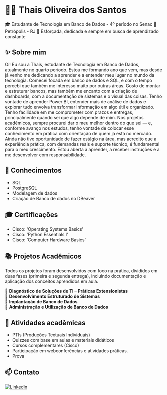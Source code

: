 # 👩‍💻 Thais Oliveira dos Santos 

🎓 Estudante de Tecnologia em Banco de Dados - 4º período no Senac
📍 Petrópolis - RJ
🌱 Esforçada, dedicada e sempre em busca de aprendizado constante

## ✨ Sobre mim

Oi! Eu sou a Thais, estudante de Tecnologia em Banco de Dados, atualmente no quarto período. Estou me formando ano que vem, mas desde já venho me dedicando a aprender e a entender meu lugar no mundo da tecnologia. Comecei focada em banco de dados e SQL, e com o tempo percebi que também me interesso muito por outras áreas. Gosto de montar e estruturar bancos, mas também me encanto com a criação de dashboards, com a documentação de sistemas e o visual das coisas. Tenho vontade de aprender Power BI, entender mais de análise de dados e explorar tudo envolva transformar informação em algo útil e organizado. Tenho facilidade em me comprometer com prazos e entregas, principalmente quando sei que algo depende de mim. Nos projetos acadêmicos, sempre procurei dar o meu melhor dentro do que sei — e, conforme avanço nos estudos, tenho vontade de colocar esse conhecimento em prática com orientação de quem já está no mercado. Ainda não tive oportunidade de fazer estágio na área, mas acredito que a experiência prática, com demandas reais e suporte técnico, é fundamental para o meu crescimento. Estou aberta a aprender, a receber instruções e a me desenvolver com responsabilidade.

## 🧠 Conhecimentos

- SQL
- PostgreSQL
- Modelagem de dados
- Criação de Banco de dados no DBeaver

## 🎓 Certificações

- Cisco: 'Operating Systems Basics'
- Cisco: 'Python Essentials I'
- Cisco: 'Computer Hardware Basics'

## 📚 Projetos Acadêmicos

Todos os projetos foram desenvolvidos com foco na prática, divididos em duas fases (primeira e segunda entrega), incluindo documentação e aplicação dos conceitos aprendidos em aula.

🔸 **Diagnóstico de Soluções de TI – Práticas Extensionistas**  
🔸 **Desenvolvimento Estruturado de Sistemas**  
🔸 **Implantação de Banco de Dados**  
🔸 **Administração e Utilização de Banco de Dados**

## 📌 Atividades acadêmicas

- PTIs (Produções Textuais Individuais)
- Quizzes com base em aulas e materiais didáticos
- Cursos complementares (Cisco)
- Participação em webconferências e atividades práticas.
- Prova

## 📫 Contato

[![Linkedin](https://img.shields.io/badge/LinkedIn-blue?style=flat&logo=linkedin&labelColor=blue)](https://www.linkedin.com/in/thais-oliveira-3b9882160/)






